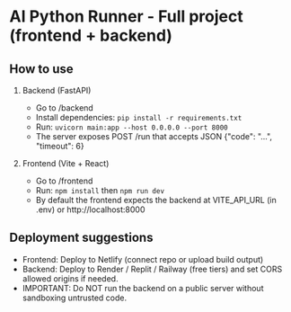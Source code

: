 AI Python Runner - Full project (frontend + backend)
==================================================

How to use
----------
1. Backend (FastAPI)
   - Go to /backend
   - Install dependencies: `pip install -r requirements.txt`
   - Run: `uvicorn main:app --host 0.0.0.0 --port 8000`
   - The server exposes POST /run that accepts JSON {"code": "...", "timeout": 6}

2. Frontend (Vite + React)
   - Go to /frontend
   - Run: `npm install` then `npm run dev`
   - By default the frontend expects the backend at VITE_API_URL (in .env) or http://localhost:8000

Deployment suggestions
----------------------
- Frontend: Deploy to Netlify (connect repo or upload build output)
- Backend: Deploy to Render / Replit / Railway (free tiers) and set CORS allowed origins if needed.
- IMPORTANT: Do NOT run the backend on a public server without sandboxing untrusted code.
